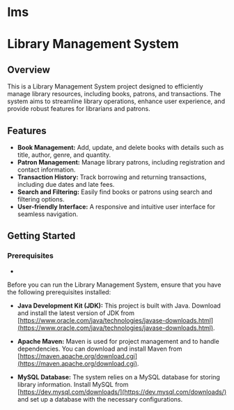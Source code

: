 # lms
# Library Management System

## Overview

This is a Library Management System project designed to efficiently manage library resources, including books, patrons, and transactions. The system aims to streamline library operations, enhance user experience, and provide robust features for librarians and patrons.

## Features

- **Book Management:** Add, update, and delete books with details such as title, author, genre, and quantity.
- **Patron Management:** Manage library patrons, including registration and contact information.
- **Transaction History:** Track borrowing and returning transactions, including due dates and late fees.
- **Search and Filtering:** Easily find books or patrons using search and filtering options.
- **User-friendly Interface:** A responsive and intuitive user interface for seamless navigation.

## Getting Started

### Prerequisites

- 
Before you can run the Library Management System, ensure that you have the following prerequisites installed:

- **Java Development Kit (JDK):** This project is built with Java. Download and install the latest version of JDK from [https://www.oracle.com/java/technologies/javase-downloads.html](https://www.oracle.com/java/technologies/javase-downloads.html).

- **Apache Maven:** Maven is used for project management and to handle dependencies. You can download and install Maven from [https://maven.apache.org/download.cgi](https://maven.apache.org/download.cgi).

- **MySQL Database:** The system relies on a MySQL database for storing library information. Install MySQL from [https://dev.mysql.com/downloads/](https://dev.mysql.com/downloads/) and set up a database with the necessary configurations.

